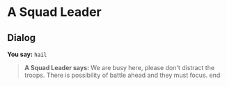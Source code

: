 # A Squad Leader
## Dialog


**You say:** `hail`



>**A Squad Leader says:** We are busy here, please don't distract the troops. There is possibility of battle ahead and they must focus.
end
